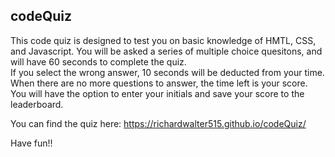 ##  codeQuiz
This code quiz is designed to test you on basic knowledge of HMTL, CSS, and Javascript.
You will be asked a series of multiple choice quesitons, and will have 60 seconds to complete the quiz.  
If you select the wrong answer, 10 seconds will be deducted from your time.
When there are no more questions to answer, the time left is your score.  You will have the option to enter your initials and save your score to the leaderboard.

You can find the quiz here: https://richardwalter515.github.io/codeQuiz/

Have fun!!

